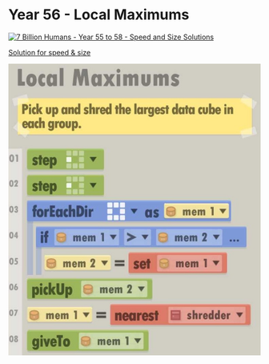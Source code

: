# Year 56 - Local Maximums

[![7 Billion Humans - Year 55 to 58 - Speed and Size Solutions](https://img.youtube.com/vi/XAzqG4UMruk/0.jpg)](https://www.youtube.com/watch?v=XAzqG4UMruk&t=139s)

[Solution for speed & size](solution.txt)

![Solution for speed & size](solution.JPEG "Year 56")